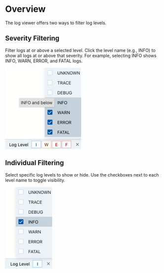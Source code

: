 # Overview

The log viewer offers two ways to filter log levels.

## Severity Filtering
Filter logs at or above a selected level. Click the level name (e.g., INFO) to show all logs at
 or above that severity. For example, selecting INFO shows INFO, WARN, ERROR, and FATAL logs.

![Severity filtering](../attachments/severity-filter.png)

## Individual Filtering
Select specific log levels to show or hide. Use the checkboxes next to each level name to toggle
 visibility.

![Individual level filtering](../attachments/individual-filter.png)
